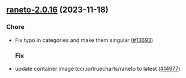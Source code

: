 

## [raneto-2.0.16](https://github.com/truecharts/charts/compare/raneto-3.0.0...raneto-2.0.16) (2023-11-18)

### Chore

- Fix typo in categories and make them singular ([#13693](https://github.com/truecharts/charts/issues/13693))
  
  ### Fix

- update container image tccr.io/truecharts/raneto to latest ([#14977](https://github.com/truecharts/charts/issues/14977))
  
  